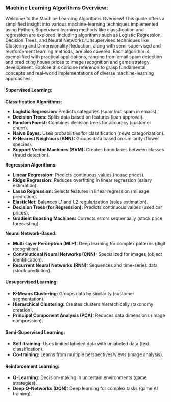 ### Machine Learning Algorithms Overview: 
Welcome to the Machine Learning Algorithms Overview! This guide offers a simplified insight into various machine-learning techniques implemented using Python. Supervised learning methods like classification and regression are explored, including algorithms such as Logistic Regression, Decision Trees, and Neural Networks. Unsupervised techniques like Clustering and Dimensionality Reduction, along with semi-supervised and reinforcement learning methods, are also covered. Each algorithm is exemplified with practical applications, ranging from email spam detection and predicting house prices to image recognition and game strategy development. Explore this concise reference to grasp fundamental concepts and real-world implementations of diverse machine-learning approaches.

#### Supervised Learning:

**Classification Algorithms:**

- **Logistic Regression:** Predicts categories (spam/not spam in emails).
- **Decision Trees:** Splits data based on features (loan approval).
- **Random Forest:** Combines decision trees for accuracy (customer churn).
- **Naive Bayes:** Uses probabilities for classification (news categorization).
- **K-Nearest Neighbors (KNN):** Groups data based on similarity (flower species).
- **Support Vector Machines (SVM):** Creates boundaries between classes (fraud detection).

**Regression Algorithms:**

- **Linear Regression:** Predicts continuous values (house prices).
- **Ridge Regression:** Reduces overfitting in linear regression (salary estimation).
- **Lasso Regression:** Selects features in linear regression (mileage prediction).
- **ElasticNet:** Balances L1 and L2 regularization (sales estimation).
- **Decision Trees (for Regression):** Predicts continuous values (used car prices).
- **Gradient Boosting Machines:** Corrects errors sequentially (stock price forecasting).

**Neural Network-Based:**

- **Multi-layer Perceptron (MLP):** Deep learning for complex patterns (digit recognition).
- **Convolutional Neural Networks (CNN):** Specialized for images (object identification).
- **Recurrent Neural Networks (RNN):** Sequences and time-series data (stock prediction).

#### Unsupervised Learning:

- **K-Means Clustering:** Groups data by similarity (customer segmentation).
- **Hierarchical Clustering:** Creates clusters hierarchically (taxonomy creation).
- **Principal Component Analysis (PCA):** Reduces data dimensions (image compression).

#### Semi-Supervised Learning:

- **Self-training:** Uses limited labeled data with unlabeled data (text classification).
- **Co-training:** Learns from multiple perspectives/views (image analysis).

#### Reinforcement Learning:

- **Q-Learning:** Decision-making in uncertain environments (game strategies).
- **Deep Q-Networks (DQN):** Deep learning for complex tasks (game AI training).
